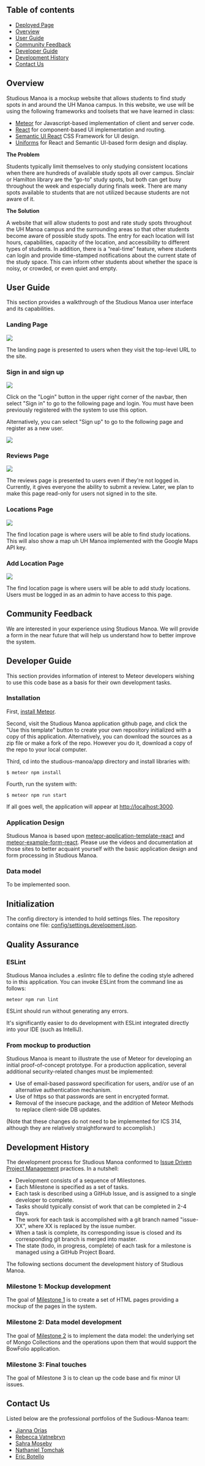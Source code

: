 ## Table of contents

* [Deployed Page](http://studiousmanoa.meteorapp.com)
* [Overview](#overview)
* [User Guide](#user-guide)
* [Community Feedback](#community-feedback)
* [Developer Guide](#developer-guide)
* [Development History](#development-history)
* [Contact Us](#contact-us)

## Overview 

Studious Manoa is a mockup website that allows students to find study spots in and around the UH Manoa campus. In this website, 
we use will be using the following frameworks and toolsets that we have learned in class:

* [Meteor](https://www.meteor.com/) for Javascript-based implementation of client and server code. 
* [React](https://reactjs.org/) for component-based UI implementation and routing.
* [Semantic UI React](https://react.semantic-ui.com/) CSS Framework for UI design.
* [Uniforms](https://uniforms.tools/) for React and Semantic UI-based form design and display.

**The Problem**

Students typically limit themselves to only studying consistent locations when there are hundreds of available study spots all over
campus. Sinclair or Hamilton library are the “go-to” study spots, but both can get busy throughout the week and especially during finals
week. There are many spots available to students that are not utilized because students are not aware of it.

**The Solution**

A website that will allow students to post and rate study spots throughout the UH Manoa campus and the surrounding areas so that 
other students become aware of possible study spots. The entry for each location will list hours, capabilities, capacity of the 
location, and accessibility to different types of students. In addition, there is a “real-time” feature, where students can login 
and provide time-stamped notifications about the current state of the study space. This can inform other students about whether 
the space is noisy, or crowded, or even quiet and empty.


## User Guide

This section provides a walkthrough of the Studious Manoa user interface and its capabilities. 

### Landing Page

<img src="../images/sm-landing.png">

The landing page is presented to users when they visit the top-level URL to the site.

### Sign in and sign up

<img src="../images/sm-signin.png">

Click on the "Login" button in the upper right corner of the navbar, then select "Sign in" to go to the following page and login. 
You must have been previously registered with the system to use this option.
 
  
Alternatively, you can select "Sign up" to go to the following page and register as a new user.

<img src="../images/sm-signup.png">

### Reviews Page

<img src="../images/sm-reviews.png">

The reviews page is presented to users even if they're not logged in. Currently, it gives everyone the ability to submit a review. Later, we plan to make this page read-only for users not signed in to the site. 

### Locations Page

<img src="../images/sm-find-location.png">

The find location page is where users will be able to find study locations. This will also show a map uh UH Manoa implemented 
with the Google Maps API key.

### Add Location Page

<img src="../images/sm-add-location.png">

The find location page is where users will be able to add study locations. Users must be logged in as an admin to have access to this page.

## Community Feedback 

We are interested in your experience using Studious Manoa. We will provide a form in the near future that will help us understand 
how to better improve the system.

## Developer Guide

This section provides information of interest to Meteor developers wishing to use this code base as a basis for their own development tasks. 

### Installation

First, [install Meteor](https://www.meteor.com/install).

Second, visit the Studious Manoa application github page, and click the "Use this template" button to create your own repository initialized with a copy of this application. Alternatively, you can download the sources as a zip file or make a fork of the repo.  However you do it, download a copy of the repo to your local computer.
  
Third, cd into the studious-manoa/app directory and install libraries with:

```
$ meteor npm install
```

Fourth, run the system with:

```
$ meteor npm run start
```

If all goes well, the application will appear at [http://localhost:3000](http://localhost:3000). 

### Application Design

Studious Manoa is based upon [meteor-application-template-react](https://ics-software-engineering.github.io/meteor-application-template-react/) and [meteor-example-form-react](https://ics-software-engineering.github.io/meteor-example-form-react/). Please use the videos and documentation at those sites to better acquaint yourself with the basic application design and form processing in Studious Manoa.

### Data model

To be implemented soon.

## Initialization

The config directory is intended to hold settings files.  The repository contains one file: [config/settings.development.json](https://github.com/bowfolios/bowfolios/blob/master/config/settings.development.json).

## Quality Assurance

### ESLint

Studious Manoa includes a .eslintrc file to define the coding style adhered to in this application. You can invoke ESLint from the command line as follows:

```
meteor npm run lint
```

ESLint should run without generating any errors.  

It's significantly easier to do development with ESLint integrated directly into your IDE (such as IntelliJ).

### From mockup to production

Studious Manoa is meant to illustrate the use of Meteor for developing an initial proof-of-concept prototype.  For a production application, several additional security-related changes must be implemented:

* Use of email-based password specification for users, and/or use of an alternative authentication mechanism.
* Use of https so that passwords are sent in encrypted format.
* Removal of the insecure package, and the addition of Meteor Methods to replace client-side DB updates. 

(Note that these changes do not need to be implemented for ICS 314, although they are relatively straightforward to accomplish.)

## Development History

The development process for Studious Manoa conformed to [Issue Driven Project Management](http://courses.ics.hawaii.edu/ics314f19/modules/project-management/) practices. In a nutshell:
 
* Development consists of a sequence of Milestones. 
* Each Milestone is specified as a set of tasks.  
* Each task is described using a GitHub Issue, and is assigned to a single developer to complete. 
* Tasks should typically consist of work that can be completed in 2-4 days.  
* The work for each task is accomplished with a git branch named "issue-XX", where XX is replaced by the issue number. 
* When a task is complete, its corresponding issue is closed and its corresponding git branch is merged into master. 
* The state (todo, in progress, complete) of each task for a milestone is managed using a GitHub Project Board.

The following sections document the development history of Studious Manoa.

### Milestone 1: Mockup development

The goal of [Milestone 1](https://github.com/studious-manoa/studious-manoa/projects/1) is to create a set of HTML pages providing a mockup of the pages in the system. 


### Milestone 2: Data model development 

The goal of [Milestone 2](https://github.com/studious-manoa/studious-manoa/projects/2) is to implement the data model: the underlying set of Mongo Collections and the operations upon them that would support the BowFolio application.

### Milestone 3: Final touches

The goal of Milestone 3 is to clean up the code base and fix minor UI issues.

## Contact Us

Listed below are the professional portfolios of the Sudious-Manoa team:

* [Jianna Orias](https://jlorias.github.io/)
* [Rebecca Vatnebryn](https://rebeccavatnebryn.github.io/)
* [Sahra Moseby](https://sahramoseby.github.io/)
* [Nathaniel Tomchak](https://ntomchak.github.io/)
* [Eric Botello](https://erbot.github.io/)


